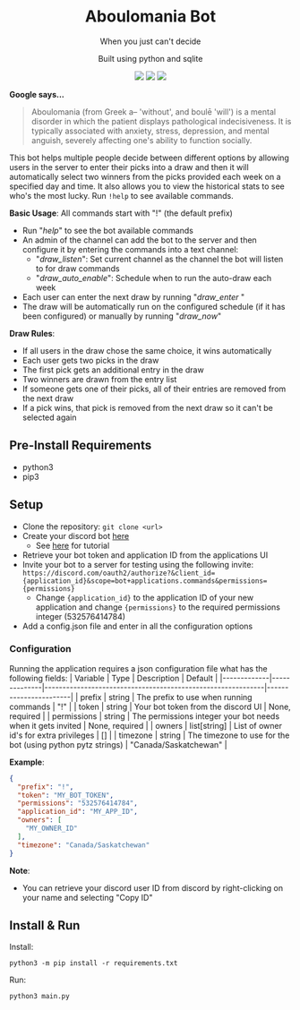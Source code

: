 <h1 align="center">Aboulomania Bot</h1>
<p align="center">When you just can't decide</p>
<p align="center">Built using python and sqlite</p>
<p align="center">
  <a href="https://github.com/simifalaye/aboulomania-bot/commits/main"><img src="https://img.shields.io/github/last-commit/simifalaye/aboulomania-bot"></a>
  <a href="https://github.com/simifalaye/aboulomania-bot/blob/main/LICENSE"><img src="https://img.shields.io/github/license/simifalaye/aboulomania-bot"></a>
  <a href="https://github.com/simifalaye/aboulomania-bot"><img src="https://img.shields.io/github/languages/code-size/simifalaye/aboulomania-bot"></a>
</p>

**Google says...**
> Aboulomania (from Greek a– 'without', and boulē 'will') is a mental
> disorder in which the patient displays pathological indecisiveness. It
> is typically associated with anxiety, stress, depression, and mental
> anguish, severely affecting one's ability to function socially.

This bot helps multiple people decide between different options by
allowing users in the server to enter their picks into a draw and then
it will automatically select two winners from the picks provided each
week on a specified day and time. It also allows you to view the
historical stats to see who's the most lucky. Run `!help` to see
available commands.

**Basic Usage**:
All commands start with "!" (the default prefix)
* Run "*help*" to see the bot available commands
* An admin of the channel can add the bot to the server and then
  configure it by entering the commands into a text channel:
  * "*draw_listen*": Set current channel as the channel the bot will
    listen to for draw commands
  * "*draw_auto_enable*": Schedule when to run the auto-draw each week
* Each user can enter the next draw by running "*draw_enter* <pick1> <pick2>"
* The draw will be automatically run on the configured schedule (if it
  has been configured) or manually by running "*draw_now*"

**Draw Rules**:
* If all users in the draw chose the same choice, it wins automatically
* Each user gets two picks in the draw
* The first pick gets an additional entry in the draw
* Two winners are drawn from the entry list
* If someone gets one of their picks, all of their entries are removed from the next draw
* If a pick wins, that pick is removed from the next draw so it can't be selected again

## Pre-Install Requirements

* python3
* pip3

## Setup

* Clone the repository: `git clone <url>`
* Create your discord bot [here](https://discord.com/developers/applications)
  * See [here](https://www.freecodecamp.org/news/create-a-discord-bot-with-python/) for tutorial
* Retrieve your bot token and application ID from the applications UI
* Invite your bot to a server for testing using the following invite:
  `https://discord.com/oauth2/authorize?&client_id={application_id}&scope=bot+applications.commands&permissions={permissions}`
  * Change `{application_id}` to the application ID of your new application and change `{permissions}` to the required permissions integer (532576414784)
* Add a config.json file and enter in all the configuration options

### Configuration

Running the application requires a json configuration file what has the
following fields:
| Variable    | Type         | Description                                                 | Default               |
|-------------|--------------|-------------------------------------------------------------|-----------------------|
| prefix      | string       | The prefix to use when running commands                     | "!"                   |
| token       | string       | Your bot token from the discord UI                          | None, required        |
| permissions | string       | The permissions integer your bot needs when it gets invited | None, required        |
| owners      | list[string] | List of owner id's for extra privileges                     | []                    |
| timezone    | string       | The timezone to use for the bot (using python pytz strings) | "Canada/Saskatchewan" |

**Example**:
```json
{
  "prefix": "!",
  "token": "MY_BOT_TOKEN",
  "permissions": "532576414784",
  "application_id": "MY_APP_ID",
  "owners": [
    "MY_OWNER_ID"
  ],
  "timezone": "Canada/Saskatchewan"
}
```
**Note**:
- You can retrieve your discord user ID from discord by right-clicking
  on your name and selecting "Copy ID"

## Install & Run

Install:
```
python3 -m pip install -r requirements.txt
```
Run:
```
python3 main.py
```

